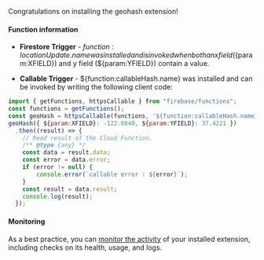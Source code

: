 Congratulations on installing the geohash extension!

#### Function information

* **Firestore Trigger** - ${function:locationUpdate.name} was installed and is invoked when both an x field (${param:XFIELD}) and y field (${param:YFIELD}) contain a value.

* **Callable Trigger** - ${function:callableHash.name} was installed and can be invoked by writing the following client code:
```javascript
import { getFunctions, httpsCallable } from "firebase/functions";
const functions = getFunctions();
const geoHash = httpsCallable(functions, '${function:callableHash.name}');
geoHash({ ${param:XFIELD}: -122.0840, ${param:YFIELD}: 37.4221 })
  .then((result) => {
    // Read result of the Cloud Function.
    /** @type {any} */
    const data = result.data;
    const error = data.error;
    if (error != null) {
        console.error(`callable error : ${error}`);
    }
    const result = data.result;
    console.log(result);
  });
```

#### Monitoring

As a best practice, you can [monitor the activity](https://firebase.google.com/docs/extensions/manage-installed-extensions_community#monitor) of your installed extension, including checks on its health, usage, and logs.